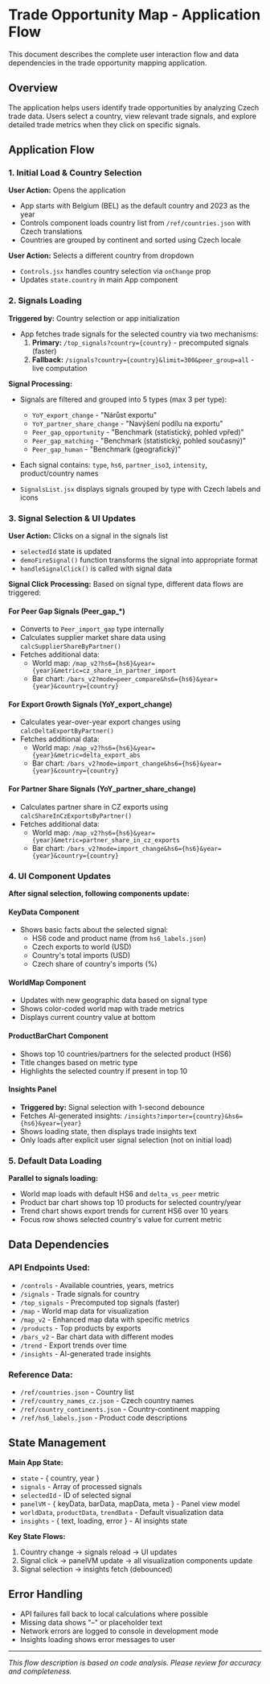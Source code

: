 # Trade Opportunity Map - Application Flow

This document describes the complete user interaction flow and data dependencies in the trade opportunity mapping application.

## Overview

The application helps users identify trade opportunities by analyzing Czech trade data. Users select a country, view relevant trade signals, and explore detailed trade metrics when they click on specific signals.

## Application Flow

### 1. Initial Load & Country Selection

**User Action:** Opens the application
- App starts with Belgium (BEL) as the default country and 2023 as the year
- Controls component loads country list from `/ref/countries.json` with Czech translations
- Countries are grouped by continent and sorted using Czech locale

**User Action:** Selects a different country from dropdown
- `Controls.jsx` handles country selection via `onChange` prop
- Updates `state.country` in main App component

### 2. Signals Loading

**Triggered by:** Country selection or app initialization
- App fetches trade signals for the selected country via two mechanisms:
  1. **Primary:** `/top_signals?country={country}` - precomputed signals (faster)
  2. **Fallback:** `/signals?country={country}&limit=300&peer_group=all` - live computation

**Signal Processing:**
- Signals are filtered and grouped into 5 types (max 3 per type):
  - `YoY_export_change` - "Nárůst exportu" 
  - `YoY_partner_share_change` - "Navýšení podílu na exportu"
  - `Peer_gap_opportunity` - "Benchmark (statistický, pohled vpřed)"
  - `Peer_gap_matching` - "Benchmark (statistický, pohled současný)" 
  - `Peer_gap_human` - "Benchmark (geografický)"

- Each signal contains: `type`, `hs6`, `partner_iso3`, `intensity`, product/country names
- `SignalsList.jsx` displays signals grouped by type with Czech labels and icons

### 3. Signal Selection & UI Updates

**User Action:** Clicks on a signal in the signals list
- `selectedId` state is updated
- `demoFireSignal()` function transforms the signal into appropriate format
- `handleSignalClick()` is called with signal data

**Signal Click Processing:** Based on signal type, different data flows are triggered:

#### For Peer Gap Signals (Peer_gap_*)
- Converts to `Peer_import_gap` type internally
- Calculates supplier market share data using `calcSupplierShareByPartner()`
- Fetches additional data:
  - World map: `/map_v2?hs6={hs6}&year={year}&metric=cz_share_in_partner_import`
  - Bar chart: `/bars_v2?mode=peer_compare&hs6={hs6}&year={year}&country={country}`

#### For Export Growth Signals (YoY_export_change)
- Calculates year-over-year export changes using `calcDeltaExportByPartner()`
- Fetches additional data:
  - World map: `/map_v2?hs6={hs6}&year={year}&metric=delta_export_abs`  
  - Bar chart: `/bars_v2?mode=import_change&hs6={hs6}&year={year}&country={country}`

#### For Partner Share Signals (YoY_partner_share_change)
- Calculates partner share in CZ exports using `calcShareInCzExportsByPartner()`
- Fetches additional data:
  - World map: `/map_v2?hs6={hs6}&year={year}&metric=partner_share_in_cz_exports`
  - Bar chart: `/bars_v2?mode=import_change&hs6={hs6}&year={year}&country={country}`

### 4. UI Component Updates

**After signal selection, following components update:**

#### KeyData Component
- Shows basic facts about the selected signal:
  - HS6 code and product name (from `hs6_labels.json`)
  - Czech exports to world (USD)  
  - Country's total imports (USD)
  - Czech share of country's imports (%)

#### WorldMap Component  
- Updates with new geographic data based on signal type
- Shows color-coded world map with trade metrics
- Displays current country value at bottom

#### ProductBarChart Component
- Shows top 10 countries/partners for the selected product (HS6)
- Title changes based on metric type
- Highlights the selected country if present in top 10

#### Insights Panel
- **Triggered by:** Signal selection with 1-second debounce
- Fetches AI-generated insights: `/insights?importer={country}&hs6={hs6}&year={year}`
- Shows loading state, then displays trade insights text
- Only loads after explicit user signal selection (not on initial load)

### 5. Default Data Loading

**Parallel to signals loading:**
- World map loads with default HS6 and `delta_vs_peer` metric
- Product bar chart shows top 10 products for selected country/year
- Trend chart shows export trends for current HS6 over 10 years
- Focus row shows selected country's value for current metric

## Data Dependencies

### API Endpoints Used:
- `/controls` - Available countries, years, metrics
- `/signals` - Trade signals for country  
- `/top_signals` - Precomputed top signals (faster)
- `/map` - World map data for visualization
- `/map_v2` - Enhanced map data with specific metrics
- `/products` - Top products by exports 
- `/bars_v2` - Bar chart data with different modes
- `/trend` - Export trends over time
- `/insights` - AI-generated trade insights

### Reference Data:
- `/ref/countries.json` - Country list
- `/ref/country_names_cz.json` - Czech country names
- `/ref/country_continents.json` - Country-continent mapping  
- `/ref/hs6_labels.json` - Product code descriptions

## State Management

**Main App State:**
- `state` - { country, year }
- `signals` - Array of processed signals
- `selectedId` - ID of selected signal
- `panelVM` - { keyData, barData, mapData, meta } - Panel view model
- `worldData`, `productData`, `trendData` - Default visualization data
- `insights` - { text, loading, error } - AI insights state

**Key State Flows:**
1. Country change → signals reload → UI updates
2. Signal click → panelVM update → all visualization components update  
3. Signal selection → insights fetch (debounced)

## Error Handling

- API failures fall back to local calculations where possible
- Missing data shows "–" or placeholder text
- Network errors are logged to console in development mode
- Insights loading shows error messages to user

---

*This flow description is based on code analysis. Please review for accuracy and completeness.*